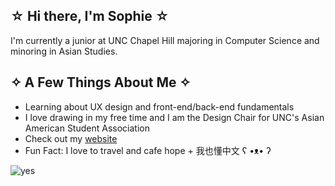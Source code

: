 ## ☆ Hi there, I'm Sophie ☆

I'm currently a junior at UNC Chapel Hill majoring in Computer Science and minoring in Asian Studies.

## ✧ A Few Things About Me ✧

- Learning about UX design and front-end/back-end fundamentals
- I love drawing in my free time and I am the Design Chair for UNC's Asian American Student Association
- Check out my [website](https://ssun00.wixsite.com/my-site)
- Fun Fact: I love to travel and cafe hope + 我也懂中文 ʕ •ᴥ• ʔ	

![yes](https://i.pinimg.com/originals/de/2c/0f/de2c0f5ad5033b598b91510142ca88c4.gif)

<!--
**ssun00/ssun00** is a ✨ _special_ ✨ repository because its `README.md` (this file) appears on your GitHub profile.
-->
